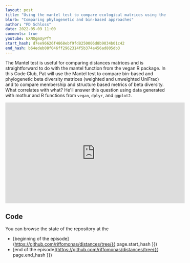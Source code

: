 ```yaml
---
layout: post
title: "Using the mantel test to compare ecological matrices using the vegan R package (CC211)"
blurb: "Comparing phylogenetic and bin-based approaches"
author: "PD Schloss"
date: 2022-05-09 11:00
comments: true
youtube: EXNOgmUyPfY
start_hash: d7ee96626f4868ebf9fd8250006d8b9034b01c42
end_hash: b64edeb08f046ff2962314f5b374a456ad805db3
---
```


The Mantel test is useful for comparing distances matrices and is straightforward to do with the mantel function from the vegan R package. In this Code Club, Pat will use the Mantel test to compare bin-based and phylogenetic beta diversity matrices (weighted and unweighted UniFrac) and to compare membership and structure based metrics of beta diversity. What correlates with what? He'll answer this question using data generated with mothur and R functions from `vegan`, `dplyr`, and `ggplot2`.


<iframe style="margin: 0 auto;display:block;" width="560" height="315" src="https://www.youtube.com/embed/{{ page.youtube }}" frameborder="0" allow="accelerometer; autoplay; encrypted-media; gyroscope; picture-in-picture" allowfullscreen></iframe>


## Code

You can browse the state of the repository at the
* [beginning of the episode](https://github.com/riffomonas/distances/tree/{{ page.start_hash }})
* [end of the episode](https://github.com/riffomonas/distances/tree/{{ page.end_hash }})
